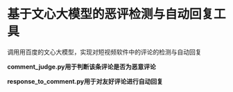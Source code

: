 # 基于文心大模型的恶评检测与自动回复工具
调用用百度的文心大模型，实现对短视频软件中的评论的检测与自动回复

**comment_judge.py用于判断该条评论是否为恶意评论**

**response_to_comment.py用于对友好评论进行自动回复**
